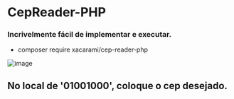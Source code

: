 # CepReader-PHP

### Incrivelmente fácil de implementar e executar.

* composer require xacarami/cep-reader-php

![image](https://user-images.githubusercontent.com/57050195/220449615-f9030a72-9fb9-4b7d-a8e7-99ca1c472275.png)

## No local de '01001000', coloque o cep desejado.
